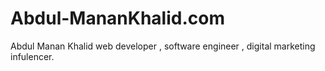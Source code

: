 # Abdul-MananKhalid.com
Abdul Manan Khalid web developer , software engineer , digital marketing infulencer.
